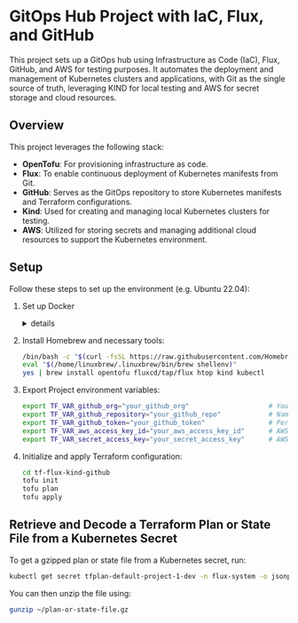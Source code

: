# GitOps Hub Project with IaC, Flux, and GitHub

This project sets up a GitOps hub using Infrastructure as Code (IaC), Flux, GitHub, and AWS for testing purposes. It automates the deployment and management of Kubernetes clusters and applications, with Git as the single source of truth, leveraging KIND for local testing and AWS for secret storage and cloud resources.

## Overview

This project leverages the following stack:

- **OpenTofu**: For provisioning infrastructure as code.
- **Flux**: To enable continuous deployment of Kubernetes manifests from Git.
- **GitHub**: Serves as the GitOps repository to store Kubernetes manifests and Terraform configurations.
- **Kind**: Used for creating and managing local Kubernetes clusters for testing.
- **AWS**: Utilized for storing secrets and managing additional cloud resources to support the Kubernetes environment.

## Setup

Follow these steps to set up the environment (e.g. Ubuntu 22.04):


1. Set up Docker  
    <details>
    <summary>details</summary>

    * Install necessary packages:
        ```bash
        sudo apt-get install build-essential docker.io -y
        ```

    * Add your user to the Docker group:
        ```bash
        sudo usermod -aG docker ${USER}
        su - ${USER}
        ```

    * Verify Docker installation:
        ```bash
        docker ps
        ```

    </details>

2. Install Homebrew and necessary tools:
    ```bash
    /bin/bash -c "$(curl -fsSL https://raw.githubusercontent.com/Homebrew/install/HEAD/install.sh)"
    eval "$(/home/linuxbrew/.linuxbrew/bin/brew shellenv)"
    yes | brew install opentofu fluxcd/tap/flux htop kind kubectl
    ```

3. Export Project environment variables:
    ```bash
    export TF_VAR_github_org="your_github_org"                    # Your GitHub organization name
    export TF_VAR_github_repository="your_github_repo"            # Name of the GitHub repository to be created
    export TF_VAR_github_token="your_github_token"                # Personal access token for GitHub with repository permissions
    export TF_VAR_aws_access_key_id="your_aws_access_key_id"      # AWS Access Key ID for authentication
    export TF_VAR_secret_access_key="your_secret_access_key"      # AWS Secret Access Key for authentication
    ```

4. Initialize and apply Terraform configuration:
    ```bash
    cd tf-flux-kind-github
    tofu init
    tofu plan
    tofu apply
    ```


## Retrieve and Decode a Terraform Plan or State File from a Kubernetes Secret

To get a gzipped plan or state file from a Kubernetes secret, run:

```bash
kubectl get secret tfplan-default-project-1-dev -n flux-system -o jsonpath='{.data}' | jq -r 'to_entries[] | "\(.value)"' | base64 -d > ~/plan-or-state-file.gz
```

You can then unzip the file using:

```bash
gunzip ~/plan-or-state-file.gz
```